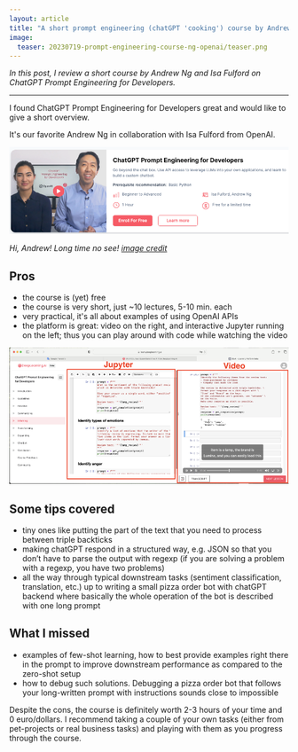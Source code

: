 ```yaml
---
layout: article
title: "A short prompt engineering (chatGPT 'cooking') course by Andrew Ng and OpenAI"
image:
  teaser: 20230719-prompt-engineering-course-ng-openai/teaser.png
---
```


_In this post, I review a short course by Andrew Ng and Isa Fulford on ChatGPT Prompt Engineering for Developers._

***

I found ChatGPT Prompt Engineering for Developers great and would like to give a short overview. 

It's our favorite Andrew Ng in collaboration with Isa Fulford from OpenAI. 

<div style="text-align:center">
<img src="/images/20230719-prompt-engineering-course-ng-openai/chatgpt_for_dev.png " width=700px />
</div>

_Hi, Andrew! Long time no see! [image credit](https://www.deeplearning.ai/short-courses/)_

## Pros

- the course is (yet) free
- the course is very short, just ~10 lectures, 5-10 min. each 
- very practical, it's all about examples of using OpenAI APIs
- the platform is great: video on the right, and interactive Jupyter running on the left; thus you can play around with code while watching the video



<div style="text-align:center">
<img src="/images/20230719-prompt-engineering-course-ng-openai/dl_ai_course_interface.png" width=700px />
</div>

## Some tips covered

- tiny ones like putting the part of the text that you need to process between triple backticks
- making chatGPT respond in a structured way, e.g. JSON so that you don’t have to parse the output with regexp (if you are solving a problem with a regexp, you have two problems)
- all the way through typical downstream tasks (sentiment classification, translation, etc.) up to writing a small pizza order bot with chatGPT backend where basically the whole operation of the bot is described with one long prompt

## What I missed
 

- examples of few-shot learning, how to best provide examples right there in the prompt to improve downstream performance as compared to the zero-shot setup
- how to debug such solutions. Debugging a pizza order bot that follows your long-written prompt with instructions sounds close to impossible


Despite the cons, the course is definitely worth 2-3 hours of your time and 0 euro/dollars. I recommend taking a couple of your own tasks (either from pet-projects or real business tasks) and playing with them as you progress through the course.
